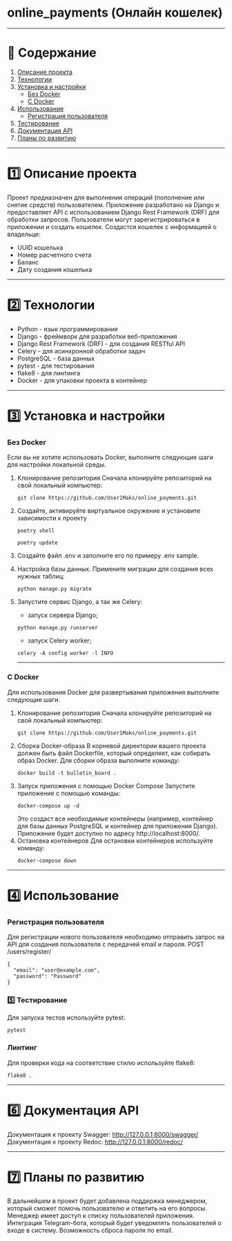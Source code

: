 # online_payments (Онлайн кошелек)

---
# 📌 Содержание
1. [Описание проекта](#1️⃣-описание-проекта)
2. [Технологии](#2️⃣-технологии)
3. [Установка и настройки](#3️⃣-установка-и-настройки)
   - [Без Docker](#без-docker-)
   - [С Docker](#с-docker)
4. [Использование](#4️⃣-использование)
   - [Регистрация пользователя](#регистрация-пользователя)
5. [Тестирование](#5️⃣-тестирование)
6. [Документация API](#6️⃣-документация-api)
7. [Планы по развитию](#7️⃣-планы-по-развитию)

---
# 1️⃣ Описание проекта
Проект предназначен для выполнения операций (пополнение или снятие средств) 
пользователем. 
Приложение разработано на Django и предоставляет API с 
использованием Django Rest Framework (DRF) для обработки запросов. 
Пользователи могут зарегистрироваться в приложении и создать кошелек.
Создастся кошелек с информацией о владельце:
- UUID кошелька
- Номер расчетного счета
- Баланс
- Дату создания кошелька

---
# 2️⃣ Технологии 

- Python - язык программирования
- Django - фреймворк для разработки веб-приложения
- Django Rest Framework (DRF) - для создания RESTful API
- Celery - для асинхронной обработки задач
- PostgreSQL - база данных
- pytest - для тестирования
- flake8 - для линтинга
- Docker - для упаковки проекта в контейнер

---

# 3️⃣ Установка и настройки
### Без Docker 
Если вы не хотите использовать Docker, выполните следующие шаги для настройки
локальной среды.

1. Клонирование репозитория
Сначала клонируйте репозиторий на свой локальный компьютер:
    ```
    git clone https://github.com/User1Maks/online_payments.git
    ```
   
2. Создайте, активируйте виртуальное окружение и установите зависимости 
к проекту
    ```
    poetry shell
    ```
    ```
    poetry update
    ```
   
3. Создайте файл .env и заполните его по примеру .env sample. 

4. Настройка базы данных.
Примените миграции для создания всех нужных таблиц:
    ```
    python manage.py migrate
    ```

5. Запустите сервис Django, а так же Celery:

   - запуск сервера Django;
    ```
    python manage.py runserver
    ```
    - запуск Celery worker;
    ```
    celery -A config worker -l INFO
    ```   
    ---
### С Docker

Для использования Docker для развертывания приложения выполните 
следующие шаги.

1. Клонирование репозитория
Сначала клонируйте репозиторий на свой локальный компьютер:
    ```
    git clone https://github.com/User1Maks/online_payments.git
    ```
2. Сборка Docker-образа
В корневой директории вашего проекта должен быть файл Dockerfile, 
который определяет, как собирать образ Docker. Для сборки образа 
выполните команду:
    ```
    docker build -t bulletin_board .
    ```
3.  Запуск приложения с помощью Docker Compose
Запустите приложение с помощью команды:
    ```
    docker-compose up -d
    ```
    Это создаст все необходимые контейнеры (например, контейнер для базы 
    данных PostgreSQL и контейнер для приложения Django). Приложение будет 
    доступно по адресу http://localhost:8000/.
4. Остановка контейнеров
Для остановки контейнеров используйте команду:
    ```
    docker-compose down
    ```
---
# 4️⃣ Использование
### Регистрация пользователя
Для регистрации нового пользователя необходимо отправить запрос на API 
для создания пользователя с передачей email и пароля.
POST /users/register/

    {
      "email": "user@example.com",
      "password": "Password"
    }

### 5️⃣ Тестирование
Для запуска тестов используйте pytest:
```
pytest
```

### Линтинг
Для проверки кода на соответствие стилю используйте flake8:
```
flake8 .
```

---
# 6️⃣ Документация API
Документация к проекту Swagger: http://127.0.0.1:8000/swagger/
Документация к проекту Redoc: http://127.0.0.1:8000/redoc/

---
# 7️⃣ Планы по развитию

В дальнейшем в проект будет добавлена поддержка менеджером, который сможет
помочь пользователю и ответить на его вопросы. Менеджер имеет доступ к 
списку пользователей приложения. 
Интеграция Telegram-бота, который будет уведомлять пользователей о входе 
в систему.
Возможность сброса пароля по email.
